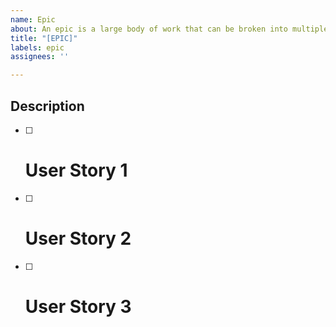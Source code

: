 ```yaml
---
name: Epic
about: An epic is a large body of work that can be broken into multiple user stories.
title: "[EPIC]"
labels: epic
assignees: ''

---
```


## Description

- [ ] # User Story 1
- [ ] # User Story 2
- [ ] # User Story 3
